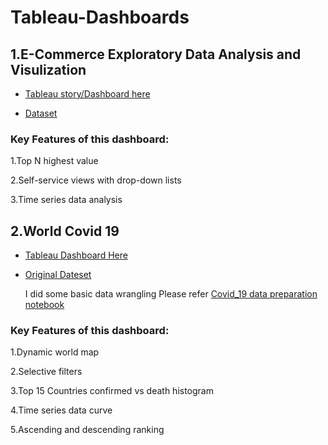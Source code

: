 # Tableau-Dashboards

1.E-Commerce Exploratory Data Analysis and Visulization
---

* [Tableau story/Dashboard here](https://public.tableau.com/profile/hui.huang5946#!/vizhome/E-commerceExploratoryDataAnalysis/Story1)

* [Dataset](https://www.kaggle.com/carrie1/ecommerce-data)

### Key Features of this dashboard:  

1.Top N highest value

2.Self-service views with drop-down lists

3.Time series data analysis


2.World Covid 19
---

* [Tableau Dashboard Here](https://public.tableau.com/profile/hui.huang5946#!/vizhome/world_covid_19/Dashboard1)

* [Original Dateset](https://github.com/CSSEGISandData/COVID-19)

  I did some basic data wrangling Please refer [Covid_19 data preparation notebook](https://github.com/hhuang728/Tableau-Dashboards/blob/master/Covid_19%20data%20preparation.ipynb)
  
### Key Features of this dashboard:
  
1.Dynamic world map
  
2.Selective filters
  
3.Top 15 Countries confirmed vs death histogram
  
4.Time series data curve
  
5.Ascending and descending ranking
